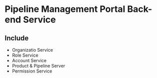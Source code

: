 # Pipeline Management Portal Back-end Service
## Include
- Organizatio Service
- Role Service
- Account Service
- Product & Pipeline Server
- Permission Service
